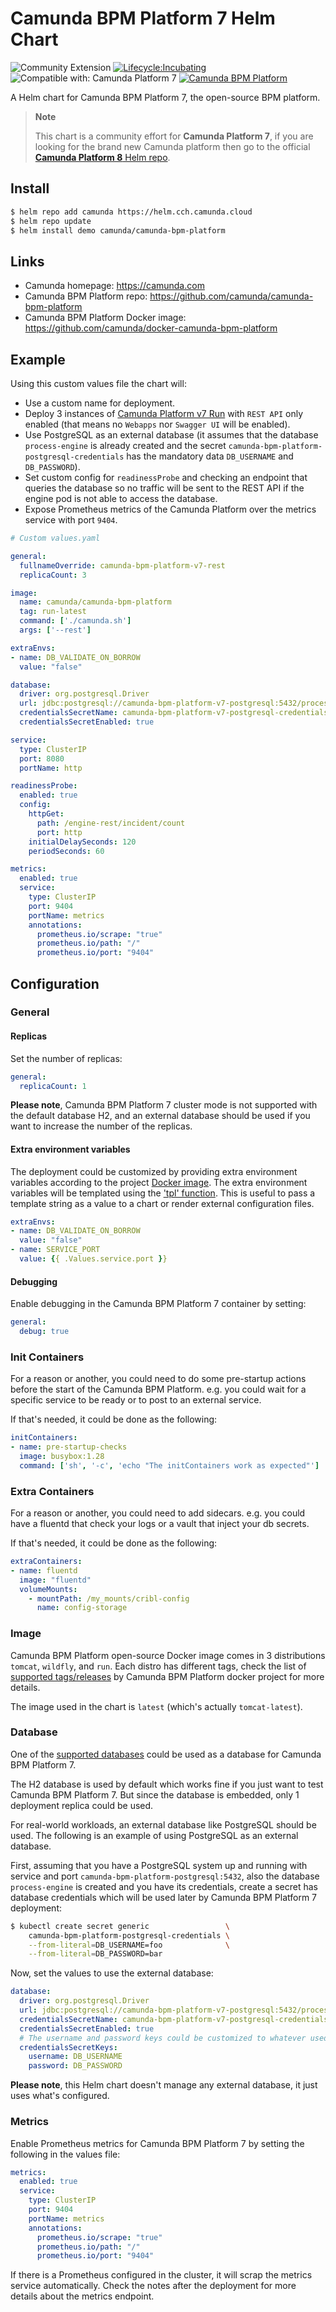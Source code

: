 # Camunda BPM Platform 7 Helm Chart
![Community Extension](https://img.shields.io/badge/Community%20Extension-An%20open%20source%20community%20maintained%20project-FF4700)
[![Lifecycle:Incubating](https://img.shields.io/badge/Lifecycle-Incubating-blue)](https://github.com/Camunda-Community-Hub/community/blob/main/extension-lifecycle.md#incubating-)
![Compatible with: Camunda Platform 7](https://img.shields.io/badge/Compatible%20with-Camunda%20Platform%207-26d07c)
[![Camunda BPM Platform](https://img.shields.io/badge/dynamic/yaml?label=Camunda%20BPM%20Platform&query=version&url=https%3A%2F%2Fraw.githubusercontent.com%2Fcamunda-community-hub%2Fcamunda-helm%2Fmain%2Fcharts%2Fcamunda-bpm-platform%2FChart.yaml?style=plastic&logo=artifacthub&logoColor=white&labelColor=417598&color=2D4857)](https://artifacthub.io/packages/helm/camunda-community-hub/camunda-bpm-platform)

A Helm chart for Camunda BPM Platform 7, the open-source BPM platform.

> **Note**
>
> This chart is a community effort for **Camunda Platform 7**, if you are looking for the brand new Camunda platform
> then go to the official [**Camunda Platform 8** Helm repo](https://github.com/camunda/camunda-platform-helm).

## Install

```sh
$ helm repo add camunda https://helm.cch.camunda.cloud
$ helm repo update
$ helm install demo camunda/camunda-bpm-platform
```

## Links

* Camunda homepage: https://camunda.com
* Camunda BPM Platform repo: https://github.com/camunda/camunda-bpm-platform
* Camunda BPM Platform Docker image: https://github.com/camunda/docker-camunda-bpm-platform

## Example

Using this custom values file the chart will:
* Use a custom name for deployment.
* Deploy 3 instances of [Camunda Platform v7 Run](https://docs.camunda.org/manual/latest/user-guide/camunda-bpm-run/)
  with `REST API` only enabled (that means no `Webapps` nor `Swagger UI` will be enabled).
* Use PostgreSQL as an external database (it assumes that the database `process-engine` is already created
  and the secret `camunda-bpm-platform-postgresql-credentials` has the mandatory data `DB_USERNAME` and `DB_PASSWORD`).
* Set custom config for `readinessProbe` and checking an endpoint that queries the database
  so no traffic will be sent to the REST API if the engine pod is not able to access the database.
* Expose Prometheus metrics of the Camunda Platform over the metrics service with port `9404`.

```yaml
# Custom values.yaml

general:
  fullnameOverride: camunda-bpm-platform-v7-rest
  replicaCount: 3

image:
  name: camunda/camunda-bpm-platform
  tag: run-latest
  command: ['./camunda.sh']
  args: ['--rest']

extraEnvs:
- name: DB_VALIDATE_ON_BORROW
  value: "false"

database:
  driver: org.postgresql.Driver
  url: jdbc:postgresql://camunda-bpm-platform-v7-postgresql:5432/process-engine
  credentialsSecretName: camunda-bpm-platform-v7-postgresql-credentials
  credentialsSecretEnabled: true

service:
  type: ClusterIP
  port: 8080
  portName: http

readinessProbe:
  enabled: true
  config:
    httpGet:
      path: /engine-rest/incident/count
      port: http
    initialDelaySeconds: 120
    periodSeconds: 60

metrics:
  enabled: true
  service:
    type: ClusterIP
    port: 9404
    portName: metrics
    annotations:
      prometheus.io/scrape: "true"
      prometheus.io/path: "/"
      prometheus.io/port: "9404"
```

## Configuration

### General

#### Replicas
Set the number of replicas:
```yaml
general:
  replicaCount: 1
```
**Please note**, Camunda BPM Platform 7 cluster mode is not supported with the default database H2,
and an external database should be used if you want to increase the number of the replicas.

#### Extra environment variables

The deployment could be customized by providing extra environment variables according to the project
[Docker image](https://github.com/camunda/docker-camunda-bpm-platform). The extra environment variables will be templated using the ['tpl' function](https://helm.sh/docs/howto/charts_tips_and_tricks/#using-the-tpl-function). This is useful to pass a template string as a value to a chart or render external configuration files.

```yaml
extraEnvs:
- name: DB_VALIDATE_ON_BORROW
  value: "false"
- name: SERVICE_PORT
  value: {{ .Values.service.port }}
```

#### Debugging
Enable debugging in the Camunda BPM Platform 7 container by setting:
```yaml
general:
  debug: true
```

### Init Containers

For a reason or another, you could need to do some pre-startup actions before the start of the Camunda BPM Platform.
e.g. you could wait for a specific service to be ready or to post to an external service.

If that's needed, it could be done as the following:

```yaml
initContainers:
- name: pre-startup-checks
  image: busybox:1.28
  command: ['sh', '-c', 'echo "The initContainers work as expected"']
```

### Extra Containers

For a reason or another, you could need to add sidecars.
e.g. you could have a fluentd that check your logs or a vault that inject your db secrets.

If that's needed, it could be done as the following:

```yaml
extraContainers:
- name: fluentd
  image: "fluentd"
  volumeMounts:
    - mountPath: /my_mounts/cribl-config
      name: config-storage
```

### Image

Camunda BPM Platform open-source Docker image comes in 3 distributions `tomcat`, `wildfly`, and `run`.
Each distro has different tags, check the list of
[supported tags/releases](https://github.com/camunda/docker-camunda-bpm-platform#supported-tagsreleases)
by Camunda BPM Platform docker project for more details.

The image used in the chart is `latest` (which's actually `tomcat-latest`).

### Database

One of the [supported databases](https://docs.camunda.org/manual/latest/introduction/supported-environments/#databases)
could be used as a database for Camunda BPM Platform 7.

The H2 database is used by default which works fine if you just want to test Camunda BPM Platform 7.
But since the database is embedded, only 1 deployment replica could be used.

For real-world workloads, an external database like PostgreSQL should be used.
The following is an example of using PostgreSQL as an external database.

First, assuming that you have a PostgreSQL system up and running with service and port
`camunda-bpm-platform-postgresql:5432`, also the database `process-engine` is created and you have its credentials,
create a secret has database credentials which will be used later by Camunda BPM Platform 7 deployment:

```sh
$ kubectl create secret generic                 \
    camunda-bpm-platform-postgresql-credentials \
    --from-literal=DB_USERNAME=foo              \
    --from-literal=DB_PASSWORD=bar
```

Now, set the values to use the external database:

```yaml
database:
  driver: org.postgresql.Driver
  url: jdbc:postgresql://camunda-bpm-platform-v7-postgresql:5432/process-engine
  credentialsSecretName: camunda-bpm-platform-v7-postgresql-credentials
  credentialsSecretEnabled: true
  # The username and password keys could be customized to whatever used in the credentials secret.
  credentialsSecretKeys:
    username: DB_USERNAME
    password: DB_PASSWORD
```

**Please note**, this Helm chart doesn't manage any external database, it just uses what's configured.

### Metrics

Enable Prometheus metrics for Camunda BPM Platform 7 by setting the following in the values file:

```yaml
metrics:
  enabled: true
  service:
    type: ClusterIP
    port: 9404
    portName: metrics
    annotations:
      prometheus.io/scrape: "true"
      prometheus.io/path: "/"
      prometheus.io/port: "9404"
```

If there is a Prometheus configured in the cluster, it will scrap the metrics service automatically.
Check the notes after the deployment for more details about the metrics endpoint.
